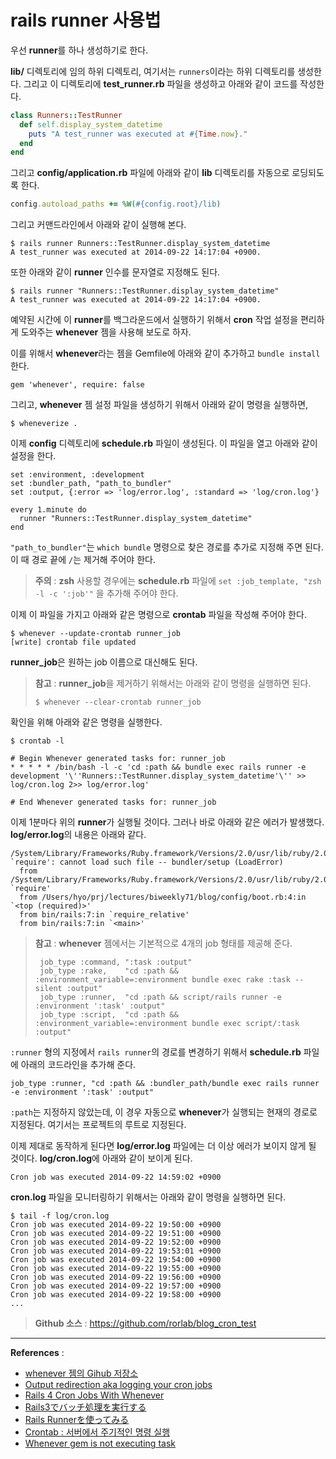 # rails runner 사용법

우선 **runner**를 하나 생성하기로 한다.

**lib/** 디렉토리에 임의 하위 디렉토리, 여기서는 `runners`이라는 하위 디렉토리를 생성한다. 그리고 이 디렉토리에 **test_runner.rb** 파일을 생성하고 아래와 같이 코드를 작성한다.

```ruby
class Runners::TestRunner
  def self.display_system_datetime
    puts "A test_runner was executed at #{Time.now}."
  end
end
```

그리고 **config/application.rb** 파일에 아래와 같이 **lib** 디렉토리를 자동으로 로딩되도록 한다.

```ruby
config.autoload_paths += %W(#{config.root}/lib)
```

그리고 커맨드라인에서 아래와 같이 실행해 본다.

```
$ rails runner Runners::TestRunner.display_system_datetime
A test_runner was executed at 2014-09-22 14:17:04 +0900.
```

또한 아래와 같이  **runner** 인수를 문자열로 지정해도 된다.

```
$ rails runner "Runners::TestRunner.display_system_datetime"
A test_runner was executed at 2014-09-22 14:17:04 +0900.
```
예약된 시간에 이 **runner**를 백그라운드에서 실행하기 위해서 **cron** 작업 설정을 편리하게 도와주는 **whenever** 젬을 사용해 보도로 하자.

이를 위해서 **whenever**라는 젬을 Gemfile에 아래와 같이 추가하고 `bundle install`한다.

```
gem 'whenever', require: false
```

그리고, **whenever** 젬 설정 파일을 생성하기 위해서 아래와 같이 명령을 실행하면,

```
$ wheneverize .
```

이제 **config** 디렉토리에 **schedule.rb** 파일이 생성된다. 이 파일을 열고 아래와 같이 설정을 한다.

```
set :environment, :development
set :bundler_path, "path_to_bundler"
set :output, {:error => 'log/error.log', :standard => 'log/cron.log'}

every 1.minute do
  runner "Runners::TestRunner.display_system_datetime"
end
```

`"path_to_bundler"`는 `which bundle` 명령으로 찾은 경로를 추가로 지정해 주면 된다. 이 때 경로 끝에 `/`는 제거해 주어야 한다.

> **주의** : **zsh** 사용할 경우에는 **schedule.rb** 파일에 `set :job_template, "zsh -l -c ':job'"` 을 추가해 주어야 한다.

이제 이 파일을 가지고 아래와 같은 명령으로  **crontab** 파일을 작성해 주어야 한다.

```
$ whenever --update-crontab runner_job
[write] crontab file updated
```

**runner_job**은 원하는 job 이름으로 대신해도 된다.

> **참고** : **runner_job**을 제거하기 위해서는 아래와 같이 명령을 실행하면 된다.
>```
>$ whenever --clear-crontab runner_job
>```

확인을 위해 아래와 같은 명령을 실행한다.

```
$ crontab -l

# Begin Whenever generated tasks for: runner_job
* * * * * /bin/bash -l -c 'cd :path && bundle exec rails runner -e development '\''Runners::TestRunner.display_system_datetime'\'' >> log/cron.log 2>> log/error.log'

# End Whenever generated tasks for: runner_job
```

이제 1분마다 위의 **runner**가 실행될 것이다. 그러나 바로 아래와 같은 에러가 발생했다. **log/error.log**의 내용은 아래와 같다.

```
/System/Library/Frameworks/Ruby.framework/Versions/2.0/usr/lib/ruby/2.0.0/rubygems/core_ext/kernel_require.rb:55:in `require': cannot load such file -- bundler/setup (LoadError)
  from /System/Library/Frameworks/Ruby.framework/Versions/2.0/usr/lib/ruby/2.0.0/rubygems/core_ext/kernel_require.rb:55:in `require'
  from /Users/hyo/prj/lectures/biweekly71/blog/config/boot.rb:4:in `<top (required)>'
  from bin/rails:7:in `require_relative'
  from bin/rails:7:in `<main>'
```

> **참고** : **whenever** 젬에서는 기본적으로 4개의 job 형태를 제공해 준다.
>```
>  job_type :command, ":task :output"
>  job_type :rake,    "cd :path && :environment_variable=:environment bundle exec rake :task --silent :output"
>  job_type :runner,  "cd :path && script/rails runner -e :environment ':task' :output"
>  job_type :script,  "cd :path && :environment_variable=:environment bundle exec script/:task :output"
>```

`:runner` 형의 지정에서 `rails runner`의 경로를 변경하기 위해서 **schedule.rb** 파일에 아래의 코드라인을 추가해 준다.

```
job_type :runner, "cd :path && :bundler_path/bundle exec rails runner -e :environment ':task' :output"
```

`:path`는 지정하지 않았는데, 이 경우 자동으로 **whenever**가 실행되는 현재의 경로로 지정된다. 여기서는 프로젝트의 루트로 지정된다.

이제 제대로 동작하게 된다면 **log/error.log** 파일에는 더 이상 에러가 보이지 않게 될 것이다. **log/cron.log**에 아래와 같이 보이게 된다.

```
Cron job was executed 2014-09-22 14:59:02 +0900
```

**cron.log** 파일을 모니터링하기 위해서는 아래와 같이 명령을 실행하면 된다.

```
$ tail -f log/cron.log
Cron job was executed 2014-09-22 19:50:00 +0900
Cron job was executed 2014-09-22 19:51:00 +0900
Cron job was executed 2014-09-22 19:52:00 +0900
Cron job was executed 2014-09-22 19:53:01 +0900
Cron job was executed 2014-09-22 19:54:00 +0900
Cron job was executed 2014-09-22 19:55:00 +0900
Cron job was executed 2014-09-22 19:56:00 +0900
Cron job was executed 2014-09-22 19:57:00 +0900
Cron job was executed 2014-09-22 19:58:00 +0900
...
```

> **Github 소스** : https://github.com/rorlab/blog_cron_test

----

**References** :

* [whenever 젬의 Gihub 저장소](https://github.com/javan/whenever)
* [Output redirection aka logging your cron jobs](https://github.com/javan/whenever/wiki/Output-redirection-aka-logging-your-cron-jobs)
* [Rails 4 Cron Jobs With Whenever](http://serdardogruyol.com/?p=156)
* [Rails3でバッチ処理を実行する](http://www.slowlydays.net/wordpress/?p=707)
* [Rails Runnerを使ってみる](http://masa2sei.github.io/blog/2013/02/01/rails-rails-runner/)
* [Crontab : 서버에서 주기적인 명령 실행](http://www.tested.co.kr/board/Study/view/wr_id/15/sca/5)
* [Whenever gem is not executing task](http://stackoverflow.com/a/22837274/1217633)









